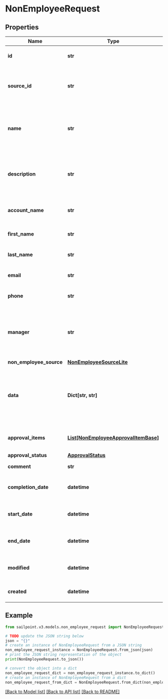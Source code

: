 # NonEmployeeRequest


## Properties

Name | Type | Description | Notes
------------ | ------------- | ------------- | -------------
**id** | **str** | Non-Employee source id. | [optional] 
**source_id** | **str** | Source Id associated with this non-employee source. | [optional] 
**name** | **str** | Source name associated with this non-employee source. | [optional] 
**description** | **str** | Source description associated with this non-employee source. | [optional] 
**account_name** | **str** | Requested identity account name. | [optional] 
**first_name** | **str** | Non-Employee&#39;s first name. | [optional] 
**last_name** | **str** | Non-Employee&#39;s last name. | [optional] 
**email** | **str** | Non-Employee&#39;s email. | [optional] 
**phone** | **str** | Non-Employee&#39;s phone. | [optional] 
**manager** | **str** | The account ID of a valid identity to serve as this non-employee&#39;s manager. | [optional] 
**non_employee_source** | [**NonEmployeeSourceLite**](NonEmployeeSourceLite.md) |  | [optional] 
**data** | **Dict[str, str]** | Additional attributes for a non-employee. Up to 10 custom attributes can be added. | [optional] 
**approval_items** | [**List[NonEmployeeApprovalItemBase]**](NonEmployeeApprovalItemBase.md) | List of approval item for the request | [optional] 
**approval_status** | [**ApprovalStatus**](ApprovalStatus.md) |  | [optional] 
**comment** | **str** | Comment of requester | [optional] 
**completion_date** | **datetime** | When the request was completely approved. | [optional] 
**start_date** | **datetime** | Non-Employee employment start date. | [optional] 
**end_date** | **datetime** | Non-Employee employment end date. | [optional] 
**modified** | **datetime** | When the request was last modified. | [optional] 
**created** | **datetime** | When the request was created. | [optional] 

## Example

```python
from sailpoint.v3.models.non_employee_request import NonEmployeeRequest

# TODO update the JSON string below
json = "{}"
# create an instance of NonEmployeeRequest from a JSON string
non_employee_request_instance = NonEmployeeRequest.from_json(json)
# print the JSON string representation of the object
print(NonEmployeeRequest.to_json())

# convert the object into a dict
non_employee_request_dict = non_employee_request_instance.to_dict()
# create an instance of NonEmployeeRequest from a dict
non_employee_request_from_dict = NonEmployeeRequest.from_dict(non_employee_request_dict)
```
[[Back to Model list]](../README.md#documentation-for-models) [[Back to API list]](../README.md#documentation-for-api-endpoints) [[Back to README]](../README.md)


